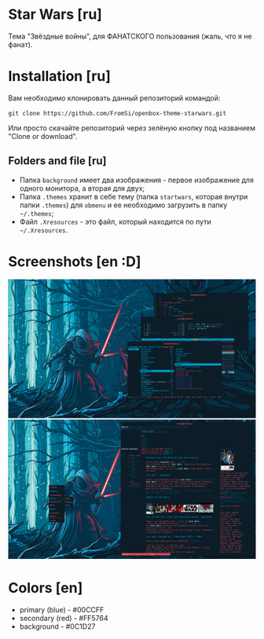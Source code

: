 # Star Wars [ru]
Тема "Звёздные войны", для ФАНАТСКОГО пользования (жаль, что я не фанат).

# Installation [ru]
Вам необходимо клонировать данный репозиторий командой:
```
git clone https://github.com/FromSi/openbox-theme-starwars.git
```
Или просто скачайте репозиторий через зелёную кнопку под названием "Clone or download".

## Folders and file [ru]
* Папка `background` имеет два изображения - первое изображение для одного монитора, а вторая для двух;
* Папка `.themes` хранит в себе тему (папка `startwars`, которая внутри папки `.themes`) для `obmenu` и ее необходимо загрузить в папку `~/.themes`;
* Файл `.Xresources` - это файл, который находится по пути `~/.Xresources`.

# Screenshots [en :D]
![screenshot_1](https://github.com/FromSi/openbox-theme-starwars/blob/master/screenshots/screenshot_1.png)
![screenshot_2](https://github.com/FromSi/openbox-theme-starwars/blob/master/screenshots/screenshot_2.png)

# Colors [en]
* primary (blue) - #00CCFF
* secondary (red) - #FF5764
* background - #0C1D27
